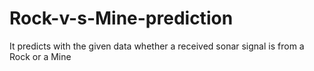# Rock-v-s-Mine-prediction
It predicts with the given data whether a received sonar signal is from a Rock or a Mine

